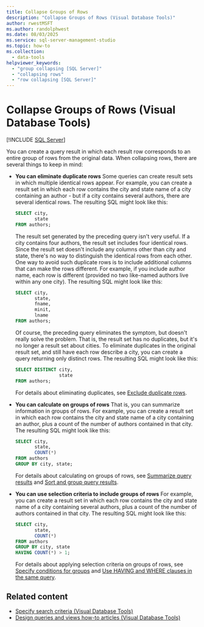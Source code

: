 ```yaml
---
title: Collapse Groups of Rows
description: "Collapse Groups of Rows (Visual Database Tools)"
author: rwestMSFT
ms.author: randolphwest
ms.date: 08/03/2025
ms.service: sql-server-management-studio
ms.topic: how-to
ms.collection:
  - data-tools
helpviewer_keywords:
  - "group collapsing [SQL Server]"
  - "collapsing rows"
  - "row collapsing [SQL Server]"
---
```

# Collapse Groups of Rows (Visual Database Tools)

[!INCLUDE [SQL Server](../includes/applies-to-version/sqlserver.md)]

You can create a query result in which each result row corresponds to an entire group of rows from the original data. When collapsing rows, there are several things to keep in mind:

- **You can eliminate duplicate rows** Some queries can create result sets in which multiple identical rows appear. For example, you can create a result set in which each row contains the city and state name of a city containing an author - but if a city contains several authors, there are several identical rows. The resulting SQL might look like this:

  ```sql
  SELECT city,
         state
  FROM authors;
  ```

  The result set generated by the preceding query isn't very useful. If a city contains four authors, the result set includes four identical rows. Since the result set doesn't include any columns other than city and state, there's no way to distinguish the identical rows from each other. One way to avoid such duplicate rows is to include additional columns that can make the rows different. For example, if you include author name, each row is different (provided no two like-named authors live within any one city). The resulting SQL might look like this:

  ```sql
  SELECT city,
         state,
         fname,
         minit,
         lname
  FROM authors;
  ```

  Of course, the preceding query eliminates the symptom, but doesn't really solve the problem. That is, the result set has no duplicates, but it's no longer a result set about cities. To eliminate duplicates in the original result set, and still have each row describe a city, you can create a query returning only distinct rows. The resulting SQL might look like this:

  ```sql
  SELECT DISTINCT city,
                  state
  FROM authors;
  ```

  For details about eliminating duplicates, see [Exclude duplicate rows](exclude-duplicate-rows-visual-database-tools.md).

- **You can calculate on groups of rows** That is, you can summarize information in groups of rows. For example, you can create a result set in which each row contains the city and state name of a city containing an author, plus a count of the number of authors contained in that city. The resulting SQL might look like this:

  ```sql
  SELECT city,
         state,
         COUNT(*)
  FROM authors
  GROUP BY city, state;
  ```

  For details about calculating on groups of rows, see [Summarize query results](summarize-query-results-visual-database-tools.md) and [Sort and group query results](sort-and-group-query-results-visual-database-tools.md).

- **You can use selection criteria to include groups of rows** For example, you can create a result set in which each row contains the city and state name of a city containing several authors, plus a count of the number of authors contained in that city. The resulting SQL might look like this:

  ```sql
  SELECT city,
         state,
         COUNT(*)
  FROM authors
  GROUP BY city, state
  HAVING COUNT(*) > 1;
  ```

  For details about applying selection criteria on groups of rows, see [Specify conditions for groups](specify-conditions-for-groups-visual-database-tools.md) and [Use HAVING and WHERE clauses in the same query](use-having-and-where-clauses-in-the-same-query-visual-database-tools.md).

## Related content

- [Specify search criteria (Visual Database Tools)](specify-search-criteria-visual-database-tools.md)
- [Design queries and views how-to articles (Visual Database Tools)](design-queries-and-views-how-to-topics-visual-database-tools.md)
